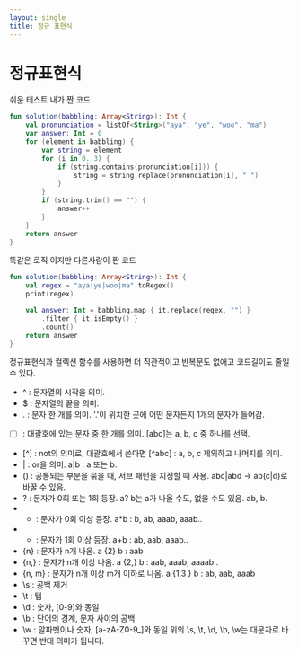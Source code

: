 ```yaml
---
layout: single
title: 정규 표현식
---
```


# 정규표현식

쉬운 테스트 내가 짠 코드
```kotlin
fun solution(babbling: Array<String>): Int {
    val pronunciation = listOf<String>("aya", "ye", "woo", "ma")
    var answer: Int = 0
    for (element in babbling) {
        var string = element
        for (i in 0..3) {
            if (string.contains(pronunciation[i])) {
                string = string.replace(pronunciation[i], " ")
            }
        }
        if (string.trim() == "") {
            answer++
        }
    }
    return answer
}
```

똑같은 로직 이지만 다른사람이 짠 코드 
```kotlin
fun solution(babbling: Array<String>): Int {
    val regex = "aya|ye|woo|ma".toRegex()
    print(regex)

    val answer: Int = babbling.map { it.replace(regex, "") }
        .filter { it.isEmpty() }
        .count()
    return answer
}
```

정규표현식과 컬렉션 함수를 사용하면 더 직관적이고 반복문도 없애고 코드길이도 줄일수 있다.

- ^ : 문자열의 시작을 의미.
- $ : 문자열의 끝을 의미.
- . : 문자 한 개를 의미. '.'이 위치한 곳에 어떤 문자든지 1개의 문자가 들어감.
- [ ] : 대괄호에 있는 문자 중 한 개를 의미. [abc]는 a, b, c 중 하나를 선택.
- [^] : not의 의미로, 대괄호에서 쓴다면 [^abc] : a, b, c 제외하고 나머지를 의미.
- | : or을 의미. a|b : a 또는 b.
- () : 공통되는 부분을 묶을 때, 서브 패턴을 지정할 때 사용. abc|abd -> ab(c|d)로 바꿀 수 있음.
- ? : 문자가 0회 또는 1회 등장. a? b는 a가 나올 수도, 없을 수도 있음. ab, b.
- * : 문자가 0회 이상 등장. a*b : b, ab, aaab, aaab..
- + : 문자가 1회 이상 등장. a+b : ab, aab, aaab..
- {n} : 문자가 n개 나옴. a {2} b : aab
- {n,} : 문자가 n개 이상 나옴. a {2,} b : aab, aaab, aaaab..
- {n, m} : 문자가 n개 이상 m개 이하로 나옴. a {1,3 } b : ab, aab, aaab
- \s : 공백 제거
- \t : 탭
- \d : 숫자, [0-9]와 동일
- \b : 단어의 경계, 문자 사이의 공백
- \w : 알파벳이나 숫자, [a-zA-Z0-9_]와 동일 위의 \s, \t, \d, \b, \w는 대문자로 바꾸면 반대 의미가 됩니다. 

